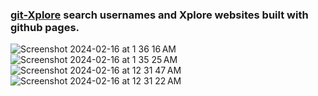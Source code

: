 ### <a href="https://git-xplore.vercel.app/">git-Xplore</a>&nbsp;search usernames and Xplore websites built with github pages.
![Screenshot 2024-02-16 at 1 36 16 AM](https://github.com/sudo-self/gitX/assets/119916323/d38d308c-9f51-4366-8e2e-32551ebe6144)
![Screenshot 2024-02-16 at 1 35 25 AM](https://github.com/sudo-self/gitX/assets/119916323/481b5050-9a8d-4570-b92f-f4368c059d99)
![Screenshot 2024-02-16 at 12 31 47 AM](https://github.com/sudo-self/gitX/assets/119916323/692d0933-a321-4b3c-bbfa-0bd4205f504d)
![Screenshot 2024-02-16 at 12 31 22 AM](https://github.com/sudo-self/gitX/assets/119916323/f05fc968-43c9-4247-a7fb-a1a2e19e74ad)
